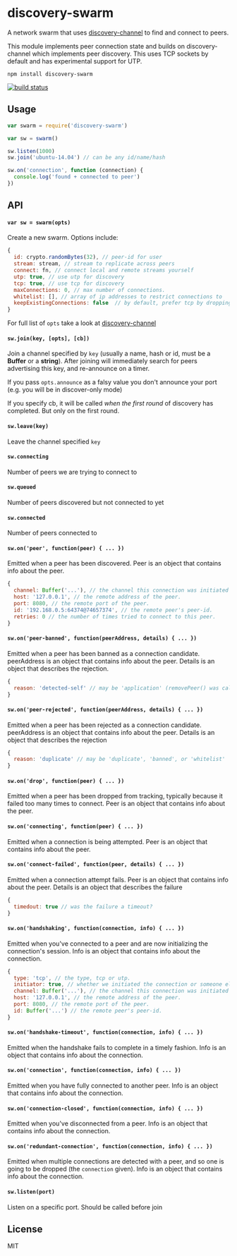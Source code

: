 # discovery-swarm

A network swarm that uses [discovery-channel](https://github.com/maxogden/discovery-channel) to find and connect to peers.

This module implements peer connection state and builds on discovery-channel which implements peer discovery. This uses TCP sockets by default and has experimental support for UTP.

```
npm install discovery-swarm
```

[![build status](http://img.shields.io/travis/mafintosh/discovery-swarm.svg?style=flat)](http://travis-ci.org/mafintosh/discovery-swarm)

## Usage

``` js
var swarm = require('discovery-swarm')

var sw = swarm()

sw.listen(1000)
sw.join('ubuntu-14.04') // can be any id/name/hash

sw.on('connection', function (connection) {
  console.log('found + connected to peer')
})
```

## API

#### `var sw = swarm(opts)`

Create a new swarm. Options include:
```js
{
  id: crypto.randomBytes(32), // peer-id for user
  stream: stream, // stream to replicate across peers
  connect: fn, // connect local and remote streams yourself
  utp: true, // use utp for discovery
  tcp: true, // use tcp for discovery
  maxConnections: 0, // max number of connections.
  whitelist: [], // array of ip addresses to restrict connections to
  keepExistingConnections: false  // by default, prefer tcp by dropping old utp connections
}
```

For full list of `opts` take a look at [discovery-channel](https://github.com/maxogden/discovery-channel)

#### `sw.join(key, [opts], [cb])`

Join a channel specified by `key` (usually a name, hash or id, must be a **Buffer** or a **string**). After joining will immediately search for peers advertising this key, and re-announce on a timer.

If you pass `opts.announce` as a falsy value you don't announce your port (e.g. you will be in discover-only mode)

If you specify cb, it will be called *when the first round* of discovery has completed. But only on the first round.

#### `sw.leave(key)`

Leave the channel specified `key`

#### `sw.connecting`

Number of peers we are trying to connect to

#### `sw.queued`

Number of peers discovered but not connected to yet

#### `sw.connected`

Number of peers connected to

#### `sw.on('peer', function(peer) { ... })`

Emitted when a peer has been discovered. Peer is an object that contains info about the peer.

```js
{
  channel: Buffer('...'), // the channel this connection was initiated on.
  host: '127.0.0.1', // the remote address of the peer.
  port: 8080, // the remote port of the peer.
  id: '192.168.0.5:64374@74657374', // the remote peer's peer-id.
  retries: 0 // the number of times tried to connect to this peer.
}
```


#### `sw.on('peer-banned', function(peerAddress, details) { ... })`

Emitted when a peer has been banned as a connection candidate. peerAddress is an object that contains info about the peer. Details is an object that describes the rejection.

```js
{
  reason: 'detected-self' // may be 'application' (removePeer() was called) or 'detected-self'
}
```

#### `sw.on('peer-rejected', function(peerAddress, details) { ... })`

Emitted when a peer has been rejected as a connection candidate. peerAddress is an object that contains info about the peer. Details is an object that describes the rejection

```js
{
  reason: 'duplicate' // may be 'duplicate', 'banned', or 'whitelist'
}
```

#### `sw.on('drop', function(peer) { ... })`

Emitted when a peer has been dropped from tracking, typically because it failed too many times to connect. Peer is an object that contains info about the peer.

#### `sw.on('connecting', function(peer) { ... })`

Emitted when a connection is being attempted. Peer is an object that contains info about the peer.

#### `sw.on('connect-failed', function(peer, details) { ... })`

Emitted when a connection attempt fails. Peer is an object that contains info about the peer. Details is an object that describes the failure

```js
{
  timedout: true // was the failure a timeout?
}
```

#### `sw.on('handshaking', function(connection, info) { ... })`

Emitted when you've connected to a peer and are now initializing the connection's session. Info is an object that contains info about the connection.

``` js
{
  type: 'tcp', // the type, tcp or utp.
  initiator: true, // whether we initiated the connection or someone else did.
  channel: Buffer('...'), // the channel this connection was initiated on. only set if initiator === true.
  host: '127.0.0.1', // the remote address of the peer.
  port: 8080, // the remote port of the peer.
  id: Buffer('...') // the remote peer's peer-id.
}
```

#### `sw.on('handshake-timeout', function(connection, info) { ... })`

Emitted when the handshake fails to complete in a timely fashion. Info is an object that contains info about the connection.

#### `sw.on('connection', function(connection, info) { ... })`

Emitted when you have fully connected to another peer. Info is an object that contains info about the connection.

#### `sw.on('connection-closed', function(connection, info) { ... })`

Emitted when you've disconnected from a peer. Info is an object that contains info about the connection.

#### `sw.on('redundant-connection', function(connection, info) { ... })`

Emitted when multiple connections are detected with a peer, and so one is going to be dropped (the `connection` given). Info is an object that contains info about the connection.

#### `sw.listen(port)`

Listen on a specific port. Should be called before join

## License

MIT

